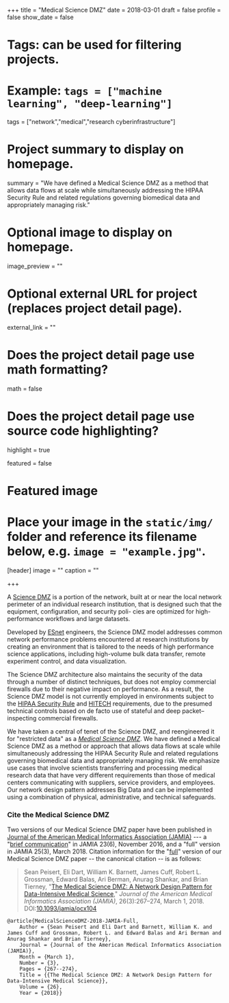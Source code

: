 +++
title = "Medical Science DMZ"
date = 2018-03-01
draft = false
profile = false
show_date = false

# Tags: can be used for filtering projects.
# Example: `tags = ["machine learning", "deep-learning"]`
tags = ["network","medical","research cyberinfrastructure"]

# Project summary to display on homepage.
summary = "We have defined a Medical Science DMZ as a method that allows data flows at scale while simultaneously addressing the HIPAA Security Rule and related regulations governing biomedical data and appropriately managing risk."

# Optional image to display on homepage.
image_preview = ""

# Optional external URL for project (replaces project detail page).
external_link = ""

# Does the project detail page use math formatting?
math = false

# Does the project detail page use source code highlighting?
highlight = true

featured = false

# Featured image
# Place your image in the `static/img/` folder and reference its filename below, e.g. `image = "example.jpg"`.
[header]
image = ""
caption = ""

+++

A [Science DMZ](https://fasterdata.es.net/science-dmz/) is a portion of the network, built at or near the local network perimeter of an individual research institution, that is designed such that the equipment, configuration, and security poli- cies are optimized for high-performance workflows and large datasets.

Developed by [ESnet](https://es.net) engineers, the Science DMZ model addresses common network performance problems encountered at research institutions by creating an environment that is tailored to the needs of high performance science applications, including high-volume bulk data transfer, remote experiment control, and data visualization. 

The Science DMZ architecture also maintains the security of the data through a number of distinct techniques, but does not employ commercial firewalls due to their negative impact on performance. As a result, the Science DMZ model is not currently employed in environments subject to the [HIPAA Security Rule](https://www.hhs.gov/hipaa/for-professionals/) and [HITECH](https://www.hhs.gov/hipaa/for-professionals/special-topics/hitech-act-enforcement-interim-final-rule/) requirements, due to the presumed technical controls based on de facto use of stateful and deep packet–inspecting commercial firewalls. 

We have taken a central of tenet of the Science DMZ, and reengineered it for "restricted data" as a [*Medical Science DMZ*](https://academic.oup.com/jamia/article/doi/10.1093/jamia/ocx104/4367749/The-medical-science-DMZ-a-network-design-pattern).  We have defined a Medical Science DMZ as a method or approach that allows data flows at scale while simultaneously addressing the HIPAA Security Rule and related regulations governing biomedical data and appropriately managing risk.  We emphasize use cases that involve scientists transferring and processing medical research data that have very different requirements than those of medical centers communicating with suppliers, service providers, and employees.  Our network design pattern addresses Big Data and can be implemented using a combination of physical, administrative, and technical safeguards.

### Cite the Medical Science DMZ

Two versions of our Medical Science DMZ paper have been published in [Journal of the American Medical Informatics Association (JAMIA)](http://jamia.oxfordjournals.org) --- a "[brief communication][BC]" in JAMIA 23(6), November 2016, and a "full" version in JAMIA 25(3), March 2018.  Citation information for the "[full][Full]" version of our Medical Science DMZ paper -- the canonical citation -- is as follows:

[BC]: http://jamia.oxfordjournals.org/content/23/6/1199.article-info
[Full]: https://academic.oup.com/jamia/article/doi/10.1093/jamia/ocx104/4367749/The-medical-science-DMZ-a-network-design-pattern

> Sean Peisert, Eli Dart, William K. Barnett, James Cuff, Robert L. Grossman, Edward Balas, Ari Berman, Anurag Shankar, and Brian Tierney, "[The Medical Science DMZ: A Network Design Pattern for Data-Intensive Medical Science](https://academic.oup.com/jamia/article/doi/10.1093/jamia/ocx104/4367749/The-medical-science-DMZ-a-network-design-pattern)," *Journal of the American Medical Informatics Association (JAMIA)*, 26(3):267–274, March 1, 2018.  DOI:[10.1093/jamia/ocx104](http://dx.doi.org/10.1093/jamia/ocx104)

```
@article{MedicalScienceDMZ-2018-JAMIA-Full,
	Author = {Sean Peisert and Eli Dart and Barnett, William K. and James Cuff and Grossman, Robert L. and Edward Balas and Ari Berman and Anurag Shankar and Brian Tierney},
	Journal = {Journal of the American Medical Informatics Association (JAMIA)},
	Month = {March 1},
	Number = {3},
	Pages = {267--274},
	Title = {{The Medical Science DMZ: A Network Design Pattern for Data-Intensive Medical Science}},
	Volume = {26},
	Year = {2018}}
```
